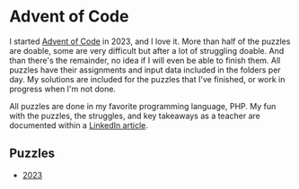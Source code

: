 # Advent of Code

I started [Advent of Code](https://adventofcode.com/) in 2023, and I love it.
More than half of the puzzles are doable, some are very difficult but after a
lot of struggling doable. And than there's the remainder, no idea if I will even
be able to finish them. All puzzles have their assignments and input data included
in the folders per day. My solutions are included for the puzzles that I've finished,
or work in progress when I'm not done.

All puzzles are done in my favorite programming language, PHP. My fun with the puzzles,
the struggles, and key takeaways as a teacher are documented within a
[LinkedIn article](https://www.linkedin.com/pulse/advent-code-2024-teacherlife-antwan-van-der-mooren-oe0be/).

## Puzzles

* [2023](2023)
